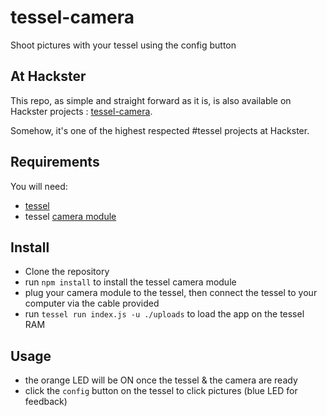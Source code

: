 # tessel-camera
Shoot pictures with your tessel using the config button

## At Hackster
This repo, as simple and straight forward as it is, is also available on Hackster projects : [tessel-camera](https://tessel.hackster.io/theunexpected1/tessel-camera-eca428).

Somehow, it's one of the highest respected #tessel projects at Hackster.

## Requirements
You will need:
* [tessel](https://tessel.io/)
* tessel [camera module](https://tessel.io/modules#module-camera)


## Install

* Clone the repository
* run ````npm install```` to install the tessel camera module
* plug your camera module to the tessel, then connect the tessel to your computer via the cable provided
* run ````tessel run index.js -u ./uploads```` to load the app on the tessel RAM

## Usage

* the orange LED will be ON once the tessel & the camera are ready
* click the `config` button on the tessel to click pictures (blue LED for feedback)